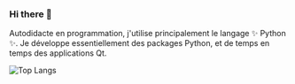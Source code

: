 ### Hi there 👋

<!--
**LostPy/LostPy** is a ✨ _special_ ✨ repository because its `README.md` (this file) appears on your GitHub profile.

Here are some ideas to get you started:

- 🔭 I’m currently working on ...
- 🌱 I’m currently learning ...
- 👯 I’m looking to collaborate on ...
- 🤔 I’m looking for help with ...
- 💬 Ask me about ...
- 📫 How to reach me: ...
- 😄 Pronouns: ...
- ⚡ Fun fact: ...
-->

Autodidacte en programmation, j'utilise principalement le langage ✨ Python ✨.
Je développe essentiellement des packages Python, et de temps en temps des applications Qt.

![Top Langs](https://github-readme-stats.vercel.app/api/top-langs/?username=LostPy&layout=compact)
